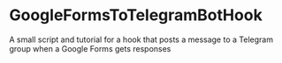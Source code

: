 # GoogleFormsToTelegramBotHook
A small script and tutorial for a hook that posts a message to a Telegram group when a Google Forms gets responses
